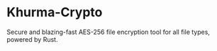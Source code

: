 # Khurma-Crypto
Secure and blazing-fast AES-256 file encryption tool for all file types, powered by Rust.
